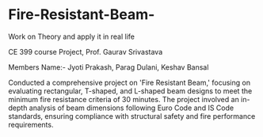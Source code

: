 # Fire-Resistant-Beam-
Work on Theory and apply it in real life
<be>

CE 399 course Project, Prof. Gaurav Srivastava
<be>

Members Name:- Jyoti Prakash, Parag Dulani, Keshav Bansal 
<be>
<be>

Conducted a comprehensive project on 'Fire Resistant Beam,' focusing on evaluating rectangular, T-shaped, and L-shaped beam designs to meet the minimum fire resistance criteria of 30 minutes. The project involved an in-depth analysis of beam dimensions following Euro Code and IS Code standards, ensuring compliance with structural safety and fire performance requirements.

